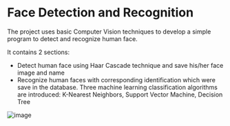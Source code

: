 # Face Detection and Recognition

The project uses basic Computer Vision techniques to develop a simple program to detect and recognize human face.

It contains 2 sections:
- Detect human face using Haar Cascade technique and save his/her face image and name
- Recognize human faces with corresponding identification which were save in the database. Three machine learning classification algorithms are introduced: K-Nearest Neighbors, Support Vector Machine, Decision Tree
  
![image](https://github.com/huongnd12/face-detection-recognition/assets/57044034/fd1a4cf1-5365-4f89-996d-5097fdb4b737)
